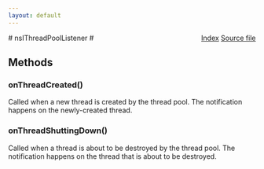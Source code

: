 ```yaml
---
layout: default
---
```

<div class='links' style='float:right'><a href="../index.html">Index</a>
<a href="http://dxr.mozilla.org/mozilla-central/source/xpcom/threads/nsIThreadPool.idl">Source file</a>
</div>
# nsIThreadPoolListener #

## Methods ##

### onThreadCreated() ###
  
Called when a new thread is created by the thread pool. The notification  
happens on the newly-created thread.  
  

### onThreadShuttingDown() ###
  
Called when a thread is about to be destroyed by the thread pool. The  
notification happens on the thread that is about to be destroyed.  
  
